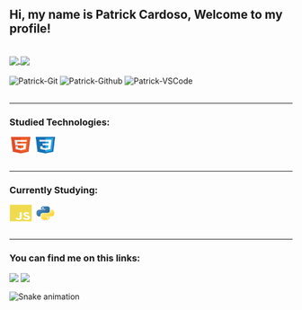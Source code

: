 ## Hi, my name is Patrick Cardoso, Welcome to my profile!

</br>


<div style="display: inline_block">
  <a href="https://github.com/PatrickDF">
    <img height="150em" align="center" src="https://github-readme-stats.vercel.app/api?username=PatrickDF&show_icons=true&theme=tokyonight&include_all_commits=true&count_private=true&hide_border=true"/>
    <img height="150em" align="center" src="https://github-readme-stats.vercel.app/api/top-langs/?username=PatrickDF&layout=compact&langs_count=7&theme=tokyonight&hide_border=true"/>
  </a>
</div>
<div style="display: inline_block"><br>
  <img align="center" alt="Patrick-Git" src="https://img.shields.io/badge/GIT-E44C30?style=for-the-badge&logo=git&logoColor=white">
  <img align="center" alt="Patrick-Github" src="https://img.shields.io/badge/GitHub-100000?style=for-the-badge&logo=github&logoColor=white">
  <img align="center" alt="Patrick-VSCode" src="https://img.shields.io/badge/VSCode-0078D4?style=for-the-badge&logo=visual%20studio%20code&logoColor=white">
</div>
<br>
<hr>

### Studied Technologies:
<div style="display: inline_block">
  <img align="center" alt="Patrick-HTML5" height="30" width="40" src="https://raw.githubusercontent.com/devicons/devicon/master/icons/html5/html5-original.svg">
  <img align="center" alt="Patrick-CSS3" height="30" width="40" src="https://raw.githubusercontent.com/devicons/devicon/master/icons/css3/css3-original.svg">
</div>
<br>
<hr>

### Currently Studying:
<div style="display: inline_block">
  <img align="center" alt="Patrick-Js" height="30" width="40" src="https://raw.githubusercontent.com/devicons/devicon/master/icons/javascript/javascript-plain.svg">
  <img align="center" alt="Patrick-Python" height="30" width="40" src="https://raw.githubusercontent.com/devicons/devicon/master/icons/python/python-original.svg">
</div>
<br>
<hr>

### You can find me on this links:
<div> 
  <a href = "mailto:orion.kimera@gmail.com"><img src="https://img.shields.io/badge/-Gmail-%23333?style=for-the-badge&logo=gmail&logoColor=white" target="_blank"></a>
  <a href="https://discord.gg/#6929" target="_blank"><img src="https://img.shields.io/badge/Discord-7289DA?style=for-the-badge&logo=discord&logoColor=white" target="_blank"></a> 
  
  ![Snake animation](https://github.com/PatrickDF/PatrickDF/blob/output/github-contribution-grid-snake.svg)
</div>
